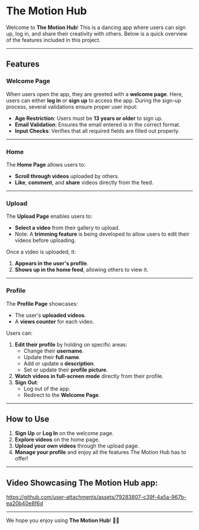 # The Motion Hub

Welcome to **The Motion Hub**! This is a dancing app where users can sign up, log in, and share their creativity with others. Below is a quick overview of the features included in this project.

---

## Features

### **Welcome Page**
When users open the app, they are greeted with a **welcome page**. Here, users can either **log in** or **sign up** to access the app. During the sign-up process, several validations ensure proper user input:
- **Age Restriction**: Users must be **13 years or older** to sign up.
- **Email Validation**: Ensures the email entered is in the correct format.
- **Input Checks**: Verifies that all required fields are filled out properly.

---

### **Home**
The **Home Page** allows users to:
- **Scroll through videos** uploaded by others.
- **Like**, **comment**, and **share** videos directly from the feed.

---

### **Upload**
The **Upload Page** enables users to:
- **Select a video** from their gallery to upload.
- Note: A **trimming feature** is being developed to allow users to edit their videos before uploading.

Once a video is uploaded, it:
1. **Appears in the user's profile**.
2. **Shows up in the home feed**, allowing others to view it.

---

### **Profile**
The **Profile Page** showcases:
- The user's **uploaded videos**.
- A **views counter** for each video.

Users can:
1. **Edit their profile** by holding on specific areas:
   - Change their **username**.
   - Update their **full name**.
   - Add or update a **description**.
   - Set or update their **profile picture**.
2. **Watch videos in full-screen mode** directly from their profile.
3. **Sign Out**:
   - Log out of the app.
   - Redirect to the **Welcome Page**.

---

## How to Use
1. **Sign Up** or **Log In** on the welcome page.
2. **Explore videos** on the home page.
3. **Upload your own videos** through the upload page.
4. **Manage your profile** and enjoy all the features The Motion Hub has to offer!

---
## Video Showcasing The Motion Hub app:

https://github.com/user-attachments/assets/79283807-c39f-4a5a-967b-ea20b40e8f6d



---

We hope you enjoy using **The Motion Hub**! 🎥✨
